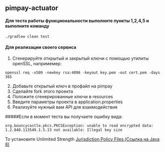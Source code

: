 ## pimpay-actuator

#### Для теста работы функциональности выполните пункты 1,2,4,5 и выполните команду
```
./gradlew clean test
```

#### Для реализации своего сервиса
1. Сгенерируйте открытый и закрытый ключи с помощью утилиты openSSL, напримемер:
```
openssl req -x509 -newkey rsa:4096 -keyout key.pem -out cert.pem -days 365
```
2. Добавьте открытый ключ в профайл на pimpay
3. Сделайте fork этого проекта 
4. Положите сгенерированные ключи в resources
5. Введите параметры проекта в application.properties
6. Реализуйте нужный вам API для взаимодействия 


#####Если в момент теста вы получаете ошибку вида:
```
org.bouncycastle.pkcs.PKCSException: unable to read encrypted data: 1.2.840.113549.1.5.13 not available: Illegal key size
```
То установите Unlimited Strength [Jurisdiction Policy Files (Ссылка на Java 8)](http://www.oracle.com/technetwork/java/javase/downloads/jce8-download-2133166.html)
